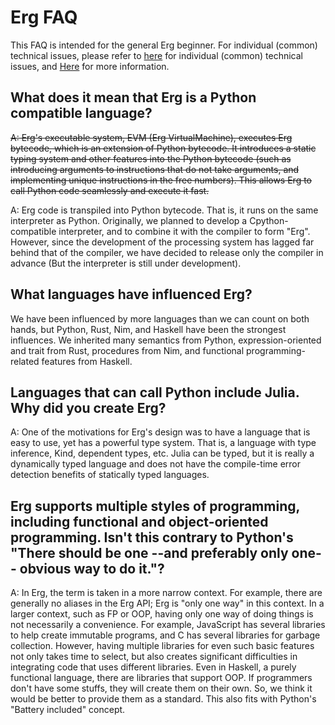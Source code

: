# Erg FAQ

This FAQ is intended for the general Erg beginner.
For individual (common) technical issues, please refer to [here](./faq_technical.md) for individual (common) technical issues, and
[Here](./dev_guide/faq_syntax.md) for more information.

## What does it mean that Erg is a Python compatible language?

~~A: Erg's executable system, EVM (Erg VirtualMachine), executes Erg bytecode, which is an extension of Python bytecode. It introduces a static typing system and other features into the Python bytecode (such as introducing arguments to instructions that do not take arguments, and implementing unique instructions in the free numbers). This allows Erg to call Python code seamlessly and execute it fast.~~

A: Erg code is transpiled into Python bytecode. That is, it runs on the same interpreter as Python. Originally, we planned to develop a Cpython-compatible interpreter, and to combine it with the compiler to form "Erg". However, since the development of the processing system has lagged far behind that of the compiler, we have decided to release only the compiler in advance (But the interpreter is still under development).

## What languages have influenced Erg?

We have been influenced by more languages than we can count on both hands, but Python, Rust, Nim, and Haskell have been the strongest influences.
We inherited many semantics from Python, expression-oriented and trait from Rust, procedures from Nim, and functional programming-related features from Haskell.

## Languages that can call Python include Julia. Why did you create Erg?

A: One of the motivations for Erg's design was to have a language that is easy to use, yet has a powerful type system. That is, a language with type inference, Kind, dependent types, etc.
Julia can be typed, but it is really a dynamically typed language and does not have the compile-time error detection benefits of statically typed languages.

## Erg supports multiple styles of programming, including functional and object-oriented programming. Isn't this contrary to Python's "There should be one --and preferably only one-- obvious way to do it."?

A: In Erg, the term is taken in a more narrow context. For example, there are generally no aliases in the Erg API; Erg is "only one way" in this context.
In a larger context, such as FP or OOP, having only one way of doing things is not necessarily a convenience.
For example, JavaScript has several libraries to help create immutable programs, and C has several libraries for garbage collection.
However, having multiple libraries for even such basic features not only takes time to select, but also creates significant difficulties in integrating code that uses different libraries.
Even in Haskell, a purely functional language, there are libraries that support OOP.
If programmers don't have some stuffs, they will create them on their own. So, we think it would be better to provide them as a standard.
This also fits with Python's "Battery included" concept.
